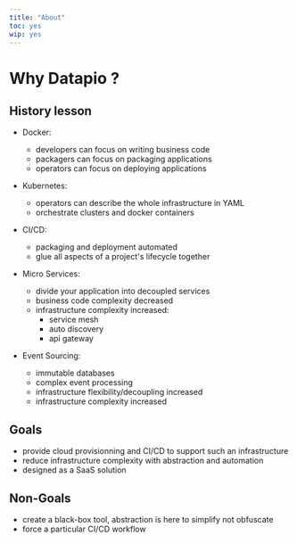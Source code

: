 ```yaml
---
title: "About"
toc: yes
wip: yes
---
```


# Why Datapio ?

## History lesson

 - Docker:
    - developers can focus on writing business code
    - packagers can focus on packaging applications
    - operators can focus on deploying applications

 - Kubernetes:
    - operators can describe the whole infrastructure in YAML
    - orchestrate clusters and docker containers

 - CI/CD:
    - packaging and deployment automated
    - glue all aspects of a project's lifecycle together

 - Micro Services:
    - divide your application into decoupled services
    - business code complexity decreased
    - infrastructure complexity increased:
        - service mesh
        - auto discovery
        - api gateway

 - Event Sourcing:
    - immutable databases
    - complex event processing
    - infrastructure flexibility/decoupling increased
    - infrastructure complexity increased

## Goals

 - provide cloud provisionning and CI/CD to support such an infrastructure
 - reduce infrastructure complexity with abstraction and automation
 - designed as a SaaS solution

## Non-Goals

 - create a black-box tool, abstraction is here to simplify not obfuscate
 - force a particular CI/CD workflow
